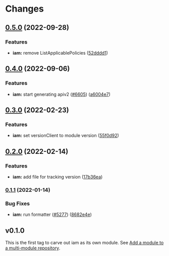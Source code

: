 # Changes

## [0.5.0](https://github.com/googleapis/google-cloud-go/compare/iam/v0.4.0...iam/v0.5.0) (2022-09-28)


### Features

* **iam:** remove ListApplicablePolicies ([52dddd1](https://github.com/googleapis/google-cloud-go/commit/52dddd1ed89fbe77e1859311c3b993a77a82bfc7))

## [0.4.0](https://github.com/googleapis/google-cloud-go/compare/iam/v0.3.0...iam/v0.4.0) (2022-09-06)


### Features

* **iam:** start generating apiv2 ([#6605](https://github.com/googleapis/google-cloud-go/issues/6605)) ([a6004e7](https://github.com/googleapis/google-cloud-go/commit/a6004e762f782869cd85688937475744f7b17e50))

## [0.3.0](https://github.com/googleapis/google-cloud-go/compare/iam/v0.2.0...iam/v0.3.0) (2022-02-23)


### Features

* **iam:** set versionClient to module version ([55f0d92](https://github.com/googleapis/google-cloud-go/commit/55f0d92bf112f14b024b4ab0076c9875a17423c9))

## [0.2.0](https://github.com/googleapis/google-cloud-go/compare/iam/v0.1.1...iam/v0.2.0) (2022-02-14)


### Features

* **iam:** add file for tracking version ([17b36ea](https://github.com/googleapis/google-cloud-go/commit/17b36ead42a96b1a01105122074e65164357519e))

### [0.1.1](https://www.github.com/googleapis/google-cloud-go/compare/iam/v0.1.0...iam/v0.1.1) (2022-01-14)


### Bug Fixes

* **iam:** run formatter ([#5277](https://www.github.com/googleapis/google-cloud-go/issues/5277)) ([8682e4e](https://www.github.com/googleapis/google-cloud-go/commit/8682e4ed57a4428a659fbc225f56c91767e2a4a9))

## v0.1.0

This is the first tag to carve out iam as its own module. See
[Add a module to a multi-module repository](https://github.com/golang/go/wiki/Modules#is-it-possible-to-add-a-module-to-a-multi-module-repository).

